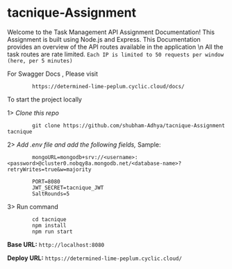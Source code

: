 # tacnique-Assignment

Welcome to the Task Management API Assignment Documentation! This Assignment is built using Node.js and Express. This Documentation provides an overview of the API routes available in the application \n All the task routes are rate limited. `Each IP is limited to 50 requests per window (here, per 5 minutes)`

For Swagger Docs , Please visit

            https://determined-lime-peplum.cyclic.cloud/docs/
            
To start the project locally 

1> *Clone this repo* 

            git clone https://github.com/shubham-Adhya/tacnique-Assignment tacnique
            
2> *Add .env file and add the following fields,*
    Sample:

            mongoURL=mongodb+srv://<username>:<password>@cluster0.nobqy8a.mongodb.net/<database-name>?retryWrites=true&w=majority

            PORT=8080
            JWT_SECRET=tacnique_JWT
            SaltRounds=5
            
3> Run command

            cd tacnique
            npm install
            npm run start
            
**Base URL:** `http://localhost:8080`

**Deploy URL:** `https://determined-lime-peplum.cyclic.cloud/`
